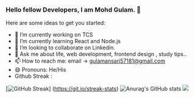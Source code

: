 ### Hello fellow Developers, I am Mohd Gulam. 👋



Here are some ideas to get you started:

- 🔭 I’m currently working on TCS
- 🌱 I’m currently learning React and Node.js
- 👯 I’m looking to collaborate on Linkedin.
- 💬 Ask me about life, web development, frontend design , study tips..
- 📫 How to reach me: email -> gulamansari57181@gmail.com
- 😄 Pronouns: He/His
- Github Streak :



[![GitHub Streak](https://github-readme-streak-stats.herokuapp.com/?user=gulamansari57181&theme=dark)]
(https://git.io/streak-stats) ![Anurag's GitHub stats](https://github-readme-stats.vercel.app/api?username=gulamansari57181&show_icons=true&theme=merko)
![](https://leetcard.jacoblin.cool/gulam_57181?theme=light,unicorn)










